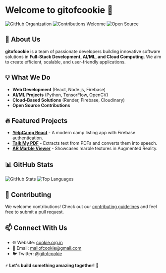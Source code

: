 # Welcome to gitofcookie 👋

![GitHub Organization](https://img.shields.io/badge/GitHub-gitofcookie-blue?style=flat-square&logo=github)
![Contributions Welcome](https://img.shields.io/badge/Contributions-Welcome-brightgreen?style=flat-square)
![Open Source](https://img.shields.io/badge/Open%20Source-%E2%9C%94-success?style=flat-square)

## 🚀 About Us
**gitofcookie** is a team of passionate developers building innovative software solutions in **Full-Stack Development, AI/ML, and Cloud Computing**. We aim to create efficient, scalable, and user-friendly applications.

## 💡 What We Do
- **Web Development** (React, Node.js, Firebase)
- **AI/ML Projects** (Python, TensorFlow, OpenCV)
- **Cloud-Based Solutions** (Render, Firebase, Cloudinary)
- **Open Source Contributions**

## 🔥 Featured Projects
- **[YelpCamp React](https://github.com/gitofcookie/yelpcamp-react)** - A modern camp listing app with Firebase authentication.
- **[Talk My PDF](https://github.com/gitofcookie/talk-my-pdf)** - Extracts text from PDFs and converts them into speech.
- **[AR Marble Viewer](https://github.com/gitofcookie/ar-marble-viewer)** - Showcases marble textures in Augmented Reality.

## 📊 GitHub Stats
![GitHub Stats](https://github-readme-stats.vercel.app/api?username=gitofcookie&show_icons=true&theme=radical)
![Top Languages](https://github-readme-stats.vercel.app/api/top-langs/?username=gitofcookie&layout=compact&theme=radical)

## 🤝 Contributing
We welcome contributions! Check out our [contributing guidelines](CONTRIBUTING.md) and feel free to submit a pull request.

## 📫 Connect With Us
- 🌐 Website: [cookie.org.in](https://cookie.org.in)
- 📩 Email: mailofcookie@gmail.com
- 🐦 Twitter: [@gitofcookie](https://twitter.com/gitofcookie)

⚡ **Let's build something amazing together!** 🚀